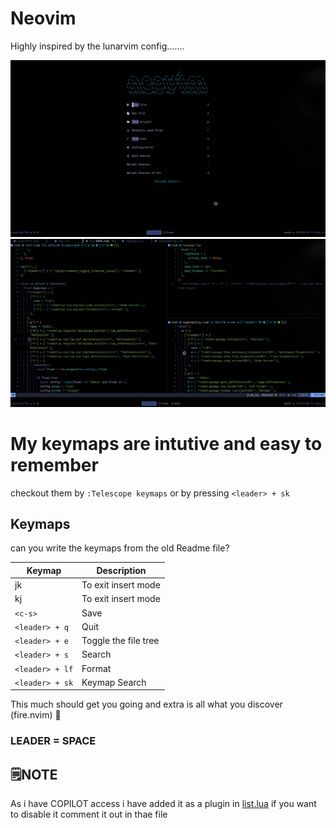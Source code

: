 # Neovim

Highly inspired by the lunarvim config.......

![img](./assets/ss.png)
![img](./assets/ss1.png)

# My keymaps are intutive and easy to remember

checkout them by `:Telescope keymaps` or by pressing `<leader> + sk`

## Keymaps

can you write the keymaps from the old Readme file?

| Keymap          | Description          |
| --------------- | -------------------- |
| jk              | To exit insert mode  |
| kj              | To exit insert mode  |
| `<c-s>`         | Save                 |
| `<leader> + q`  | Quit                 |
| `<leader> + e`  | Toggle the file tree |
| `<leader> + s`  | Search               |
| `<leader> + lf` | Format               |
| `<leader> + sk` | Keymap Search        |

This much should get you going and extra is all what you discover (fire.nvim) 

### LEADER = SPACE

## 🗒️NOTE

As i have COPILOT access i have added it as a plugin in [list.lua](./nvim/lua/niksingh710/list.lua)
if you want to disable it comment it out in thae file
